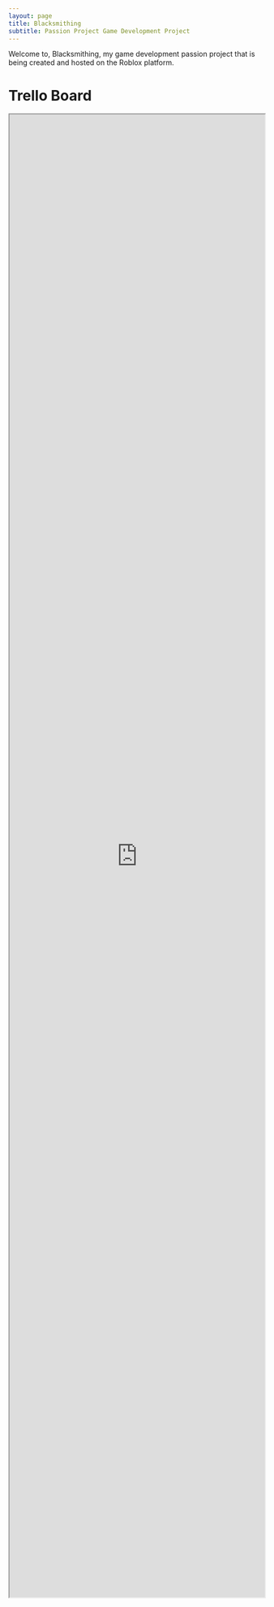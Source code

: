 ```yaml
---
layout: page
title: Blacksmithing
subtitle: Passion Project Game Development Project
---
```


Welcome to, Blacksmithing, my game development passion project that is being created and hosted on the Roblox platform.

# Trello Board
<iframe src="https://trello.com/b/sNiWRDP8.html" width = 100% height = 75%></iframe>

